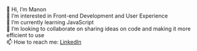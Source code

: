 👋 Hi, I’m Manon <br>
👀 I’m interested in Front-end Development and User Experience <br>
🌱 I’m currently learning JavaScript <br>
💞️ I’m looking to collaborate on sharing ideas on code and making it more efficient to use <br>
📫 How to reach me: <a target=”_blank” href="https://www.linkedin.com/in/manon-van-dam-bba97a165/">LinkedIn</a>

<!---
Manon-vanDam/Manon-vanDam is a ✨ special ✨ repository because its `README.md` (this file) appears on your GitHub profile.
You can click the Preview link to take a look at your changes.
--->
